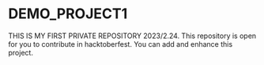 # DEMO_PROJECT1
THIS IS MY FIRST PRIVATE REPOSITORY 2023/2.24.
This repository is open for you to contribute in hacktoberfest.
You can add and enhance this project.
